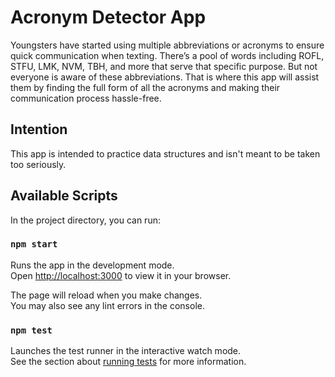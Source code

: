 # Acronym Detector App

Youngsters have started using multiple abbreviations or acronyms to ensure quick communication when texting. There’s a pool of words including ROFL, STFU, LMK, NVM, TBH, and more that serve that specific purpose. But not everyone is aware of these abbreviations. That is where this app will assist them by finding the full form of all the acronyms and making their communication process hassle-free.

## Intention

This app is intended to practice data structures and isn't meant to be taken too seriously.

## Available Scripts

In the project directory, you can run:

### `npm start`

Runs the app in the development mode.\
Open [http://localhost:3000](http://localhost:3000) to view it in your browser.

The page will reload when you make changes.\
You may also see any lint errors in the console.

### `npm test`

Launches the test runner in the interactive watch mode.\
See the section about [running tests](https://facebook.github.io/create-react-app/docs/running-tests) for more information.